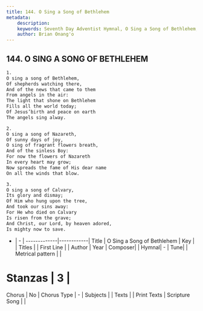 ```yaml
---
title: 144. O Sing a Song of Bethlehem
metadata:
    description: 
    keywords: Seventh Day Adventist Hymnal, O Sing a Song of Bethlehem, , 
    author: Brian Onang'o
---
```



## 144. O SING A SONG OF BETHLEHEM

```txt
1.
O sing a song of Bethlehem,
Of shepherds watching there,
And of the news that came to them
From angels in the air:
The light that shone on Bethlehem
Fills all the world today;
Of Jesus’birth and peace on earth
The angels sing alway.

2.
O sing a song of Nazareth,
Of sunny days of joy,
O sing of fragrant flowers breath,
And of the sinless Boy:
For now the flowers of Nazareth
In every heart may grow;
Now spreads the fame of His dear name
On all the winds that blow.

3.
O sing a song of Calvary,
Its glory and dismay;
Of Him who hung upon the tree,
And took our sins away:
For He who died on Calvary
Is risen from the grave;
And Christ, our Lord, by heaven adored,
Is mighty now to save.
```

- |   -  |
-------------|------------|
Title | O Sing a Song of Bethlehem |
Key |  |
Titles |  |
First Line |  |
Author | 
Year | 
Composer|  |
Hymnal|  - |
Tune|  |
Metrical pattern | |
# Stanzas | 3 |
Chorus | No |
Chorus Type | - |
Subjects |  |
Texts |  |
Print Texts | 
Scripture Song |  |
  
